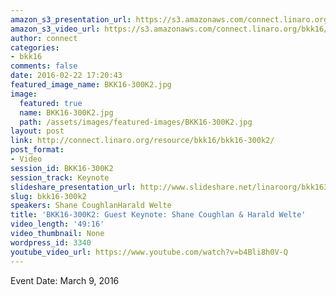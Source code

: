 ```yaml
---
amazon_s3_presentation_url: https://s3.amazonaws.com/connect.linaro.org/bkk16/Presentations/Wednesday/BKK16-300K2.pdf
amazon_s3_video_url: https://s3.amazonaws.com/connect.linaro.org/bkk16/Videos/Wednesday/BKK16-300K2%20Shane%20Coughland%20and%20Harald%20Kelte.mp4
author: connect
categories:
- bkk16
comments: false
date: 2016-02-22 17:20:43
featured_image_name: BKK16-300K2.jpg
image:
  featured: true
  name: BKK16-300K2.jpg
  path: /assets/images/featured-images/BKK16-300K2.jpg
layout: post
link: http://connect.linaro.org/resource/bkk16/bkk16-300k2/
post_format:
- Video
session_id: BKK16-300K2
session_track: Keynote
slideshare_presentation_url: http://www.slideshare.net/linaroorg/bkk16300k2-shane-coughlan-harald-welte-keynotes
slug: bkk16-300k2
speakers: Shane CoughlanHarald Welte
title: 'BKK16-300K2: Guest Keynote: Shane Coughlan & Harald Welte'
video_length: '49:16'
video_thumbnail: None
wordpress_id: 3340
youtube_video_url: https://www.youtube.com/watch?v=b4Bli8h0V-Q
---
```


Event Date: March 9, 2016